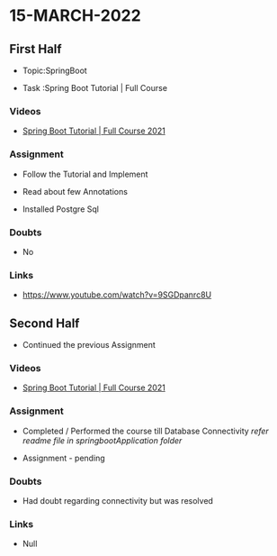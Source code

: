 # 15-MARCH-2022

## First Half

- Topic:SpringBoot

- Task :Spring Boot Tutorial | Full Course 

### Videos

- [Spring Boot Tutorial | Full Course 2021](https://www.youtube.com/watch?v=9SGDpanrc8U)

### Assignment 

- Follow the Tutorial and Implement 

- Read about few Annotations 

- Installed Postgre Sql

### Doubts

- No

### Links

- https://www.youtube.com/watch?v=9SGDpanrc8U

## Second Half

- Continued the previous Assignment 

### Videos

- [Spring Boot Tutorial | Full Course 2021](https://www.youtube.com/watch?v=9SGDpanrc8U)

### Assignment 

- Completed / Performed the course till Database Connectivity *refer readme file in springbootApplication folder*

- Assignment - pending

### Doubts

- Had doubt regarding connectivity but was resolved

### Links

- Null